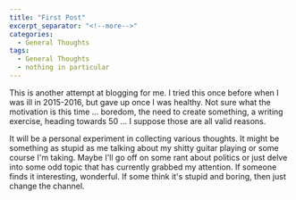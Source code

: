 ```yaml
---
title: "First Post"
excerpt_separator: "<!--more-->"
categories:
  - General Thoughts
tags:
  - General Thoughts
  - nothing in particular
---
```


This is another attempt at blogging for me.  I tried this once before when I was ill in 2015-2016, but gave up once I was healthy.  Not sure what the motivation is this time ... boredom, the need to create something, a writing exercise, heading towards 50 ... I suppose those are all valid reasons.

It will be a personal experiment in collecting various thoughts.  It might be something as stupid as me talking about my shitty guitar playing or some course I'm taking.  Maybe I'll go off on some rant about politics or just delve into some odd topic that has currently grabbed my attention.  If someone finds it interesting, wonderful.  If some think it's stupid and boring, then just change the channel.

